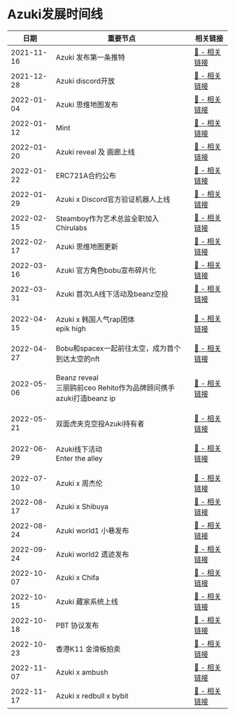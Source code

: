 # Azuki发展时间线



| 日期         | 重要节点                                                          | 相关链接                                                                      |
| ---------- | ------------------------------------------------------------- | ------------------------------------------------------------------------- |
| 2021-11-16 | Azuki 发布第一条推特                                                 | [🔗 - 相关链接](https://twitter.com/AzukiOfficial/status/1460337104391528449) |
| 2021-12-28 | Azuki discord开放                                               | [🔗 - 相关链接](https://twitter.com/AzukiOfficial/status/1475567453845422080) |
| 2022-01-04 | Azuki 思维地图发布                                                  | [🔗 - 相关链接](https://twitter.com/AzukiOfficial/status/1478121975436382210) |
| 2022-01-12 | Mint                                                          | [🔗 - 相关链接](https://twitter.com/AzukiOfficial/status/1481325173018034182) |
| 2022-01-20 | Azuki reveal 及 画廊上线                                           | [🔗 - 相关链接](https://twitter.com/AzukiOfficial/status/1484254631609831424) |
| 2022-01-22 | ERC721A合约公布                                                   | [🔗 - 相关链接](https://twitter.com/AzukiOfficial/status/1484607976878923780) |
| 2022-01-29 | Azuki x Discord官方验证机器人上线                                      | [🔗 - 相关链接](https://twitter.com/AzukiOfficial/status/1487228492890607616) |
| 2022-02-15 | Steamboy作为艺术总监全职加入Chirulabs                                   | [🔗 - 相关链接](https://twitter.com/AzukiOfficial/status/1493305405392384001) |
| 2022-02-17 | Azuki 思维地图更新                                                  | [🔗 - 相关链接](https://twitter.com/AzukiOfficial/status/1494137223968481284) |
| 2022-03-16 | Azuki 官方角色bobu宣布碎片化                                           | [🔗 - 相关链接](https://twitter.com/AzukiOfficial/status/1500236890481610752) |
| 2022-03-31 | Azuki 首次LA线下活动及beanz空投                                        | [🔗 - 相关链接](https://twitter.com/AzukiOfficial/status/1513289652895055878) |
| 2022-04-15 | <p>Azuki x 韩国人气rap团体<br>epik high</p>                         | [🔗 - 相关链接](https://twitter.com/ZAGABOND/status/1515382719823319040)      |
| 2022-04-27 | Bobu和spacex一起前往太空，成为首个到达太空的nft                                | [🔗 - 相关链接](https://twitter.com/AzukiOfficial/status/1519142112373055490) |
| 2022-05-06 | <p>Beanz reveal<br>三丽鸥前ceo Rehito作为品牌顾问携手azuki打造beanz ip </p> | [🔗 - 相关链接](https://twitter.com/AzukiOfficial/status/1522292284896686080) |
| 2022-05-21 | 双面虎夹克空投Azuki持有者                                               | [🔗 - 相关链接](https://twitter.com/AzukiOfficial/status/1527787187353202688) |
| 2022-06-29 | <p>Azuki线下活动<br>Enter the alley</p>                           | [🔗 - 相关链接](https://twitter.com/AzukiOfficial/status/1544774562776219648) |
| 2022-07-10 | Azuki x 周杰伦                                                   | [🔗 - 相关链接](https://twitter.com/AzukiOfficial/status/1545934712786391040) |
| 2022-08-17 | Azuki x Shibuya                                               | [🔗 - 相关链接](https://twitter.com/shibuyaxyz/status/1559587348433756165)    |
| 2022-08-24 | Azuki world1 小巷发布                                             | [🔗 - 相关链接](https://twitter.com/AzukiOfficial/status/1562171203334287361) |
| 2022-09-24 | Azuki world2 遗迹发布                                             | [🔗 - 相关链接](https://twitter.com/AzukiOfficial/status/1562171203334287361) |
| 2022-10-07 | Azuki x Chifa                                                 | [🔗 - 相关链接](https://twitter.com/AzukiOfficial/status/1578156598983151617) |
| 2022-10-15 | Azuki 藏家系统上线                                                  | [🔗 - 相关链接](https://twitter.com/AzukiOfficial/status/1580961778871463936) |
| 2022-10-18 | PBT 协议发布                                                      | [🔗 - 相关链接](https://twitter.com/AzukiOfficial/status/1582057921516474368) |
| 2022-10-23 | 香港K11 金滑板拍卖                                                   | [🔗 - 相关链接](https://twitter.com/AzukiOfficial/status/1582582309827518466) |
| 2022-11-07 | Azuki x ambush                                                | [🔗 - 相关链接](https://twitter.com/AzukiOfficial/status/1589618859127894016) |
| 2022-11-17 | Azuki x redbull x bybit                                       | [🔗 - 相关链接](https://twitter.com/redbullracing/status/1593150143540252672) |

###

&#x20;




